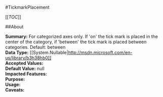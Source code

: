 #TickmarkPlacement

[[_TOC_]]

##About

**Summary:**  For categorized axes only. If 'on' the tick mark is placed in the center of the category, if 'between' the tick mark is placed between categories. Default: between   
**Data Type:** [[System.Nullable|http://msdn.microsoft.com/en-us/library/b3h38hb0]]  
**Accepted Values:**   
**Default Value:** null  
**Impacted Features:**   
**Purpose:**   
**Usage:**   
**Caveats:**   

